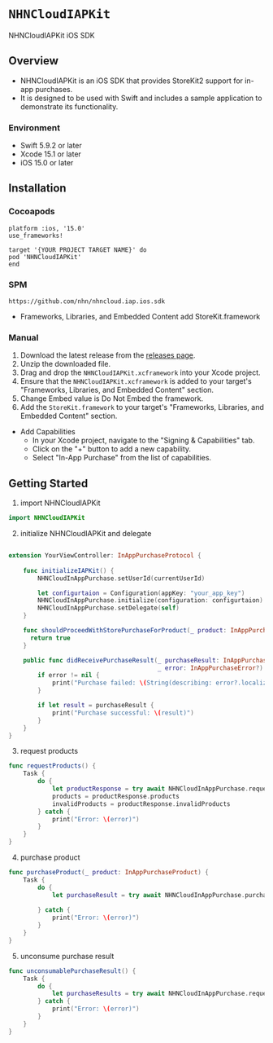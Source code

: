 # ``NHNCloudIAPKit``

NHNCloudIAPKit iOS SDK 

## Overview

* NHNCloudIAPKit is an iOS SDK that provides StoreKit2 support for in-app purchases. 
* It is designed to be used with Swift and includes a sample application to demonstrate its functionality.

### Environment
* Swift 5.9.2 or later
* Xcode 15.1 or later
* iOS 15.0 or later


## Installation

### Cocoapods
```podspec
platform :ios, '15.0'
use_frameworks!

target '{YOUR PROJECT TARGET NAME}' do
pod 'NHNCloudIAPKit'
end
```

### SPM
```
https://github.com/nhn/nhncloud.iap.ios.sdk
```
* Frameworks, Libraries, and Embedded Content add StoreKit.framework
    

### Manual
1. Download the latest release from the [releases page](https://github.com/nhn/nhncloud.iap.ios.sdk/archive/1.0.0.zip).
2. Unzip the downloaded file.
3. Drag and drop the `NHNCloudIAPKit.xcframework` into your Xcode project.
4. Ensure that the `NHNCloudIAPKit.xcframework` is added to your target's "Frameworks, Libraries, and Embedded Content" section.
5. Change Embed value is Do Not Embed the framework.
6. Add the `StoreKit.framework` to your target's "Frameworks, Libraries, and Embedded Content" section.

* Add Capabilities
    * In your Xcode project, navigate to the "Signing & Capabilities" tab.
    * Click on the "+" button to add a new capability.
    * Select "In-App Purchase" from the list of capabilities.

## Getting Started

1. import NHNCloudIAPKit
```swift
import NHNCloudIAPKit
```
2. initialize NHNCloudIAPKit and delegate
```swift

extension YourViewController: InAppPurchaseProtocol {
    
    func initializeIAPKit() {
        NHNCloudInAppPurchase.setUserId(currentUserId)

        let configurtaion = Configuration(appKey: "your_app_key")
        NHNCloudInAppPurchase.initialize(configuration: configurtaion)
        NHNCloudInAppPurchase.setDelegate(self)
    }

    func shouldProceedWithStorePurchaseForProduct(_ product: InAppPurchaseProduct) -> Bool {      
      return true
    }

    public func didReceivePurchaseResult(_ purchaseResult: InAppPurchaseResult?, 
                                         _ error: InAppPurchaseError?) {
        if error != nil {
            print("Purchase failed: \(String(describing: error?.localizedDescription))")
        }

        if let result = purchaseResult {
            print("Purchase successful: \(result)")
        }
    }
}
```

3. request products
```swift
func requestProducts() {
    Task {
        do {
            let productResponse = try await NHNCloudInAppPurchase.requestProducts()
            products = productResponse.products
            invalidProducts = productResponse.invalidProducts
        } catch {
            print("Error: \(error)")
        }
    }
}
```

4. purchase product
```swift
func purchaseProduct(_ product: InAppPurchaseProduct) {
    Task {
        do {
            let purchaseResult = try await NHNCloudInAppPurchase.purchase(product: product,
                                                                          payload: "{\"key\":\"value\"}")
        } catch {
            print("Error: \(error)")
        }
    }
}
```

5. unconsume purchase result
```swift
func unconsumablePurchaseResult() {
    Task {
        do {
            let purchaseResults = try await NHNCloudInAppPurchase.requestConsumablePurchases()
        } catch {
            print("Error: \(error)")
        }
    }
}
```


